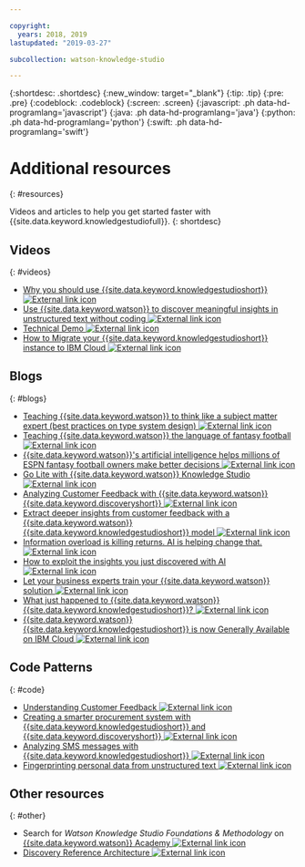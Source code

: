 ```yaml
---

copyright:
  years: 2018, 2019
lastupdated: "2019-03-27"

subcollection: watson-knowledge-studio

---
```


{:shortdesc: .shortdesc}
{:new_window: target="_blank"}
{:tip: .tip}
{:pre: .pre}
{:codeblock: .codeblock}
{:screen: .screen}
{:javascript: .ph data-hd-programlang='javascript'}
{:java: .ph data-hd-programlang='java'}
{:python: .ph data-hd-programlang='python'}
{:swift: .ph data-hd-programlang='swift'}

# Additional resources
{: #resources}

Videos and articles to help you get started faster with {{site.data.keyword.knowledgestudiofull}}.
{: shortdesc}

## Videos
{: #videos}

- [Why you should use {{site.data.keyword.knowledgestudioshort}} ![External link icon](../../icons/launch-glyph.svg "External link icon")](https://youtu.be/r2xYHW0iyZM)
- [Use {{site.data.keyword.watson}} to discover meaningful insights in unstructured text without coding ![External link icon](../../icons/launch-glyph.svg "External link icon")](https://youtu.be/byqpojcfDZM)
- [Technical Demo ![External link icon](../../icons/launch-glyph.svg "External link icon")](http://ibm.biz/wks_demo)
- [How to Migrate your {{site.data.keyword.knowledgestudioshort}} instance to IBM Cloud ![External link icon](../../icons/launch-glyph.svg "External link icon")](http://ibm.biz/wks_migration_video)

## Blogs
{: #blogs}

- [Teaching {{site.data.keyword.watson}} to think like a subject matter expert (best practices on type system design) ![External link icon](../../icons/launch-glyph.svg "External link icon")](https://developer.ibm.com/dwblog/2018/watson-knowledge-studio-nlp-supervised-machine-learning/)
- [Teaching {{site.data.keyword.watson}} the language of fantasy football ![External link icon](../../icons/launch-glyph.svg "External link icon")](https://developer.ibm.com/dwblog/2018/teaching-watson-language-fantasy-football/)
- [{{site.data.keyword.watson}}'s artificial intelligence helps millions of ESPN fantasy football owners make better decisions ![External link icon](../../icons/launch-glyph.svg "External link icon")](https://developer.ibm.com/dwblog/2017/espn-fantasy-football-watson-ai-playoffs/)
- [Go Lite with {{site.data.keyword.watson}} Knowledge Studio ![External link icon](../../icons/launch-glyph.svg "External link icon")](https://www.ibm.com/blogs/bluemix/2018/04/go-lite-watson-knowledge-studio/)
- [Analyzing Customer Feedback with {{site.data.keyword.watson}} {{site.data.keyword.discoveryshort}} ![External link icon](../../icons/launch-glyph.svg "External link icon")](https://developer.ibm.com/code/2018/04/02/analyzing-customer-feedback-watson-discovery/)
- [Extract deeper insights from customer feedback with a {{site.data.keyword.watson}} {{site.data.keyword.knowledgestudioshort}} model ![External link icon](../../icons/launch-glyph.svg "External link icon")](https://developer.ibm.com/code/2018/04/02/extract-deeper-insights-customer-feedback-watson-knowledge-studio-custom-model/)
- [Information overload is killing returns. AI is helping change that. ![External link icon](../../icons/launch-glyph.svg "External link icon")](https://www.ibm.com/blogs/watson/2018/02/information-overload-is-killing-returns-ai-is-helping-to-change-that/)
- [How to exploit the insights you just discovered with AI ![External link icon](../../icons/launch-glyph.svg "External link icon")](https://www.ibm.com/blogs/watson/2018/01/how-to-exploiting-the-insights-you-just-discovered-with-ai/)
- [Let your business experts train your {{site.data.keyword.watson}} solution ![External link icon](../../icons/launch-glyph.svg "External link icon")](https://www.ibm.com/blogs/watson/2017/12/let-your-business-experts-train-your-watson-solution/)
- [What just happened to {{site.data.keyword.watson}} {{site.data.keyword.knowledgestudioshort}}? ![External link icon](../../icons/launch-glyph.svg "External link icon")](https://developer.ibm.com/dwblog/2017/what-just-happened-to-watson-knowledge-studio/)
- [{{site.data.keyword.watson}} {{site.data.keyword.knowledgestudioshort}} is now Generally Available on IBM Cloud ![External link icon](../../icons/launch-glyph.svg "External link icon")](http://ibm.biz/wks_ga_blog)

## Code Patterns
{: #code}

- [Understanding Customer Feedback ![External link icon](../../icons/launch-glyph.svg "External link icon")](https://developer.ibm.com/code/patterns/get-customer-insights-from-product-reviews/)
- [Creating a smarter procurement system with {{site.data.keyword.knowledgestudioshort}} and {{site.data.keyword.discoveryshort}} ![External link icon](../../icons/launch-glyph.svg "External link icon")](https://github.com/IBM/procurement-analysis-with-wks)
- [Analyzing SMS messages with {{site.data.keyword.knowledgestudioshort}} ![External link icon](../../icons/launch-glyph.svg "External link icon")](https://developer.ibm.com/code/patterns/analyze-sms-messages-with-watson-knowledge-studio/)
- [Fingerprinting personal data from unstructured text ![External link icon](../../icons/launch-glyph.svg "External link icon")](https://developer.ibm.com/code/patterns/fingerprinting-personal-data-from-unstructured-text/)

## Other resources
{: #other}

- Search for *Watson Knowledge Studio Foundations & Methodology* on [{{site.data.keyword.watson}} Academy ![External link icon](../../icons/launch-glyph.svg "External link icon")](https://www.ibm.com/training/watsonacademy)
- [Discovery Reference Architecture ![External link icon](../../icons/launch-glyph.svg "External link icon")](http://ibm.biz/wds_architecture)